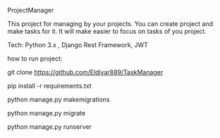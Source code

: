 ProjectManager

This project for managing by your projects. You can create project and make tasks for it. It will make easier to focus on tasks of you project.


Tech: Python 3.x , Django Rest Framework, JWT

how to run project:

git clone https://github.com/Eldiyar889/TaskManager

pip install -r requirements.txt

python manage.py makemigrations

python manage.py migrate

python manage.py runserver
